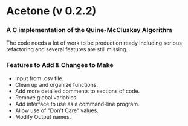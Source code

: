 Acetone (v 0.2.2)
====
### A C implementation of the Quine-McCluskey Algorithm


The code needs a lot of work to be production ready including serious refactoring and several features are still missing.

### Features to Add & Changes to Make
-	Input from .csv file.
-	Clean up and organize functions.
-	Add more detailed comments to sections of code.
-	Remove global variables.
-	Add interface to use as a command-line program.
-	Allow use of "Don't Care" values.
-	Modify Output names.